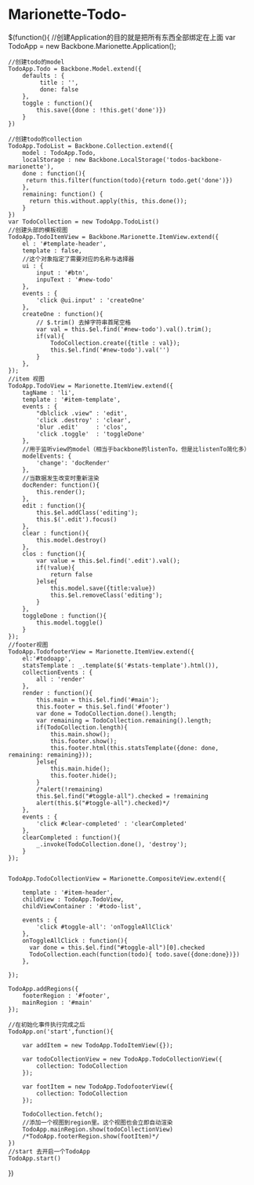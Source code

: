 # Marionette-Todo-
$(function(){
	//创建Application的目的就是把所有东西全部绑定在上面
	var TodoApp = new Backbone.Marionette.Application();
	
	//创建todo的model
	TodoApp.Todo = Backbone.Model.extend({
		defaults : {
			 title : '',
			 done: false
		},
		toggle : function(){
			this.save({done : !this.get('done')})
		}
	})
	
	//创建todo的collection
	TodoApp.TodoList = Backbone.Collection.extend({
		model : TodoApp.Todo,
		localStorage : new Backbone.LocalStorage('todos-backbone-marionette'),
		done : function(){
		 return	this.filter(function(todo){return todo.get('done')})
		},
		remaining: function() {
		  return this.without.apply(this, this.done());
		}
	})
	var TodoCollection = new TodoApp.TodoList()
	//创建头部的模板视图
	TodoApp.TodoItemView = Backbone.Marionette.ItemView.extend({
		el : '#template-header',
		template : false,
		//这个对象指定了需要对应的名称与选择器
		ui : {
			input : '#btn',
			inpuText : '#new-todo'
		},
		events : {
			'click @ui.input' : 'createOne'
		},
		createOne : function(){
			// $.trim() 去掉字符串首尾空格
			var val = this.$el.find('#new-todo').val().trim();
			if(val){
				TodoCollection.create({title : val});
				this.$el.find('#new-todo').val('')
			}
		},
	});
	//item 视图
	TodoApp.TodoView = Marionette.ItemView.extend({
		tagName : 'li',
		template : '#item-template',
		events : {
			"dblclick .view" : 'edit',
			'click .destroy' : 'clear',
			'blur .edit'     : 'clos',
			'click .toggle'  : 'toggleDone'
		},
		//用于监听view的model（相当于backbone的listenTo，但是比listenTo简化多）
		modelEvents: {
			'change': 'docRender'
		},
		//当数据发生改变时重新渲染
		docRender: function(){
			this.render();
		},
		edit : function(){
			this.$el.addClass('editing');
			this.$('.edit').focus()
		},
		clear : function(){
			this.model.destroy()
		},
		clos : function(){
			var value = this.$el.find('.edit').val();
			if(!value){
				return false
			}else{
				this.model.save({title:value})
				this.$el.removeClass('editing');
			}
		},
		toggleDone : function(){
			this.model.toggle()
		}
	});
	//footer视图
	TodoApp.TodofooterView = Marionette.ItemView.extend({
		el:'#todoapp',
		statsTemplate : _.template($('#stats-template').html()),
		collectionEvents : {
			all : 'render'
		},
		render : function(){
			this.main = this.$el.find('#main');
			this.footer = this.$el.find('#footer')
			var done = TodoCollection.done().length;
		    var remaining = TodoCollection.remaining().length;
			if(TodoCollection.length){
				this.main.show();
				this.footer.show();
				this.footer.html(this.statsTemplate({done: done, remaining: remaining}));
			}else{
				this.main.hide();
				this.footer.hide();
			}
			/*alert(!remaining)
			this.$el.find("#toggle-all").checked = !remaining
			alert(this.$("#toggle-all").checked)*/
		},
		events : {
			'click #clear-completed' : 'clearCompleted'
		},
		clearCompleted : function(){
			_.invoke(TodoCollection.done(), 'destroy');
		}
	});
	
	
	TodoApp.TodoCollectionView = Marionette.CompositeView.extend({
		
		template : '#item-header',
		childView : TodoApp.TodoView,
		childViewContainer : '#todo-list',
		
		events : {
			'click #toggle-all': 'onToggleAllClick'
		},
		onToggleAllClick : function(){
		  var done = this.$el.find("#toggle-all")[0].checked
		  TodoCollection.each(function(todo){ todo.save({done:done})})
		},
		
	});
	
	TodoApp.addRegions({
		footerRegion : '#footer',
		mainRegion : '#main'
	});

	//在初始化事件执行完成之后
	TodoApp.on('start',function(){
		
		var addItem = new TodoApp.TodoItemView({});
		
		var todoCollectionView = new TodoApp.TodoCollectionView({
			collection: TodoCollection
		});
		
		var footItem = new TodoApp.TodofooterView({
			collection: TodoCollection
		});
		
		TodoCollection.fetch();
		//添加一个视图到region里。这个视图也会立即自动渲染
		TodoApp.mainRegion.show(todoCollectionView)
		/*TodoApp.footerRegion.show(footItem)*/
	})
	//start 去开启一个TodoApp
	TodoApp.start()
})
